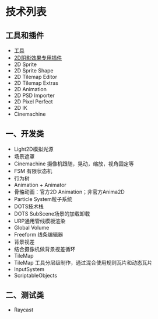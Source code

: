 # 技术列表

## 工具和插件
* [工具](https://blog.csdn.net/ys5773477/article/details/52599306)
* [2D阴影效果专用插件](http://www.narkii.com/club/thread-358505-1.html)
* 2D Sprite
* 2D Sprite Shape
* 2D Tilemap Editor
* 2D Tilemap Extras
* 2D Animation
* 2D PSD Importer
* 2D Pixel Perfect
* 2D IK
* Cinemachine

## 一、开发类
* Light2D模拟光源
* 场景遮罩
* Cinemachine 摄像机跟随，晃动，缩放，视角固定等
* FSM 有限状态机
* 行为树
* Animation + Animator
* 骨骼动画：官方2D Animation；非官方Anima2D
* Particle System粒子系统
* DOTS技术栈
* DOTS SubScene场景的加载卸载
* URP通用管线模板渲染
* Global Volume
* Freeform 线条编辑器
* 背景视差
* 结合摄像机做背景视差循环
* TileMap
* TileMap 工具分层级制作，通过混合使用规则瓦片和动态瓦片
* InputSystem
* ScriptableObjects

## 二、测试类
* Raycast